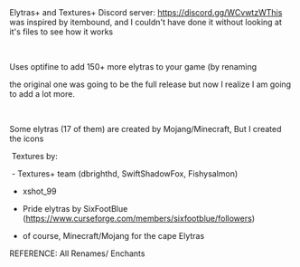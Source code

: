  

Elytras+ and Textures+ Discord server: https://discord.gg/WCvwtzWThis was inspired by itembound, and I couldn't have done it without looking at it's files to see how it works

 

Uses optifine to add 150+ more elytras to your game (by renaming

the original one was going to be the full release but now I realize I am going to add a lot more.

 

Some elytras (17 of them) are created by Mojang/Minecraft, But I created the icons


 Textures by:

 - Textures+ team (dbrighthd, SwiftShadowFox, Fishysalmon)

- xshot_99

- Pride elytras by SixFootBlue (https://www.curseforge.com/members/sixfootblue/followers) 

- of course, Minecraft/Mojang for the cape Elytras


REFERENCE: All Renames/ Enchants

